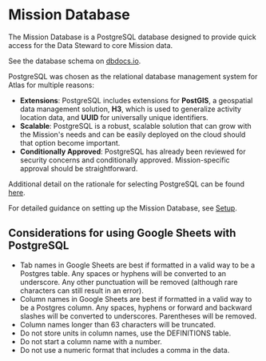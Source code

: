# Mission Database

The Mission Database is a PostgreSQL database designed to provide quick access for the Data Steward to core Mission data.

See the database schema on [dbdocs.io](https://dbdocs.io/eanderson-ei/missiondbalpha?view=relationships).

PostgreSQL was chosen as the relational database management system for Atlas for multiple reasons:

* **Extensions**: PostgreSQL includes extensions for **PostGIS**, a geospatial data management solution, **H3**, which is used to generalize activity location data, and **UUID** for universally unique identifiers. 
* **Scalable**: PostgreSQL is a robust, scalable solution that can grow with the Mission's needs and can be easily deployed on the cloud should that option become important.
* **Conditionally Approved**: PostgreSQL has already been reviewed for security concerns and conditionally approved. Mission-specific approval should be straightforward.

Additional detail on the rationale for selecting PostgreSQL can be found [here](../knowledge/base/database-rationale.md).

For detailed guidance on setting up the Mission Database, see [Setup](../get-started/setup/index.md).

## Considerations for using Google Sheets with PostgreSQL

- Tab names in Google Sheets are best if formatted in a valid way to be a Postgres table. Any spaces or hyphens will be converted to an underscore. Any other punctuation will be removed (although rare characters can still result in an error).
- Column names in Google Sheets are best if formatted in a valid way to be a Postgres column. Any spaces, hyphens or forward and backward slashes will be converted to underscores. Parentheses will be removed.
- Column names longer than 63 characters will be truncated.
- Do not store units in column names, use the DEFINITIONS table.
- Do not start a column name with a number.
- Do not use a numeric format that includes a comma in the data.
